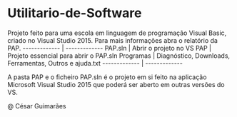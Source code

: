 # Utilitario-de-Software
Projeto feito para uma escola em linguagem de programação Visual Basic, criado no Visual Studio 2015. Para mais informações abra o relatório da PAP.
------------- | -------------
PAP.sln       | Abrir o projeto no VS
PAP           | Projeto essencial para abrir o PAP.sln
Programas     | Diagnóstico, Downloads, Ferramentas, Outros e ajuda.txt
------------- | -------------

A pasta PAP e o ficheiro PAP.sln é o projeto em si feito na aplicação Microsoft Visual Studio 2015 que poderá ser aberto em outras versões do VS.

@ César Guimarães
